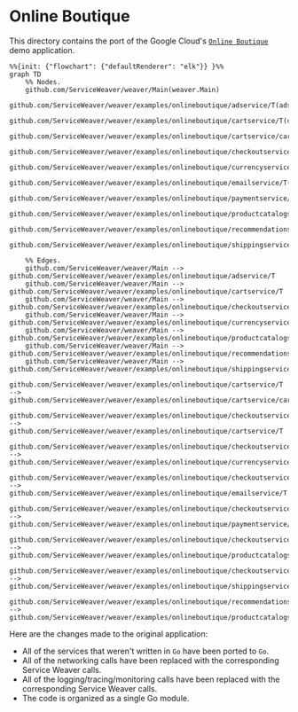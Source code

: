 # Online Boutique

This directory contains the port of the Google Cloud's [`Online
Boutique`][boutique] demo application.

```mermaid
%%{init: {"flowchart": {"defaultRenderer": "elk"}} }%%
graph TD
    %% Nodes.
    github.com/ServiceWeaver/weaver/Main(weaver.Main)
    github.com/ServiceWeaver/weaver/examples/onlineboutique/adservice/T(adservice.T)
    github.com/ServiceWeaver/weaver/examples/onlineboutique/cartservice/T(cartservice.T)
    github.com/ServiceWeaver/weaver/examples/onlineboutique/cartservice/cartCache(cartservice.cartCache)
    github.com/ServiceWeaver/weaver/examples/onlineboutique/checkoutservice/T(checkoutservice.T)
    github.com/ServiceWeaver/weaver/examples/onlineboutique/currencyservice/T(currencyservice.T)
    github.com/ServiceWeaver/weaver/examples/onlineboutique/emailservice/T(emailservice.T)
    github.com/ServiceWeaver/weaver/examples/onlineboutique/paymentservice/T(paymentservice.T)
    github.com/ServiceWeaver/weaver/examples/onlineboutique/productcatalogservice/T(productcatalogservice.T)
    github.com/ServiceWeaver/weaver/examples/onlineboutique/recommendationservice/T(recommendationservice.T)
    github.com/ServiceWeaver/weaver/examples/onlineboutique/shippingservice/T(shippingservice.T)

    %% Edges.
    github.com/ServiceWeaver/weaver/Main --> github.com/ServiceWeaver/weaver/examples/onlineboutique/adservice/T
    github.com/ServiceWeaver/weaver/Main --> github.com/ServiceWeaver/weaver/examples/onlineboutique/cartservice/T
    github.com/ServiceWeaver/weaver/Main --> github.com/ServiceWeaver/weaver/examples/onlineboutique/checkoutservice/T
    github.com/ServiceWeaver/weaver/Main --> github.com/ServiceWeaver/weaver/examples/onlineboutique/currencyservice/T
    github.com/ServiceWeaver/weaver/Main --> github.com/ServiceWeaver/weaver/examples/onlineboutique/productcatalogservice/T
    github.com/ServiceWeaver/weaver/Main --> github.com/ServiceWeaver/weaver/examples/onlineboutique/recommendationservice/T
    github.com/ServiceWeaver/weaver/Main --> github.com/ServiceWeaver/weaver/examples/onlineboutique/shippingservice/T
    github.com/ServiceWeaver/weaver/examples/onlineboutique/cartservice/T --> github.com/ServiceWeaver/weaver/examples/onlineboutique/cartservice/cartCache
    github.com/ServiceWeaver/weaver/examples/onlineboutique/checkoutservice/T --> github.com/ServiceWeaver/weaver/examples/onlineboutique/cartservice/T
    github.com/ServiceWeaver/weaver/examples/onlineboutique/checkoutservice/T --> github.com/ServiceWeaver/weaver/examples/onlineboutique/currencyservice/T
    github.com/ServiceWeaver/weaver/examples/onlineboutique/checkoutservice/T --> github.com/ServiceWeaver/weaver/examples/onlineboutique/emailservice/T
    github.com/ServiceWeaver/weaver/examples/onlineboutique/checkoutservice/T --> github.com/ServiceWeaver/weaver/examples/onlineboutique/paymentservice/T
    github.com/ServiceWeaver/weaver/examples/onlineboutique/checkoutservice/T --> github.com/ServiceWeaver/weaver/examples/onlineboutique/productcatalogservice/T
    github.com/ServiceWeaver/weaver/examples/onlineboutique/checkoutservice/T --> github.com/ServiceWeaver/weaver/examples/onlineboutique/shippingservice/T
    github.com/ServiceWeaver/weaver/examples/onlineboutique/recommendationservice/T --> github.com/ServiceWeaver/weaver/examples/onlineboutique/productcatalogservice/T
```

Here are the changes made to the original application:

* All of the services that weren't written in `Go` have been ported to `Go`.
* All of the networking calls have been replaced with the corresponding
  Service Weaver calls.
* All of the logging/tracing/monitoring calls have been replaced with the
  corresponding Service Weaver calls.
* The code is organized as a single Go module.

[boutique]: https://github.com/GoogleCloudPlatform/microservices-demo
